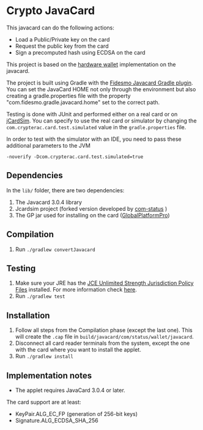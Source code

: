 # Crypto JavaCard

This javacard can do the following actions:

- Load a Public/Private key on the card 
- Request the public key from the card
- Sign a precomputed hash using ECDSA on the card

This project is based on the [hardware wallet](https://github.com/status-im/hardware-wallet) implementation on the javacard. 

The project is built using Gradle with the [Fidesmo Javacard Gradle plugin](https://github.com/fidesmo/gradle-javacard).
You can set the JavaCard HOME not only through the environment but also creating a gradle.properties file with the 
property "com.fidesmo.gradle.javacard.home" set to the correct path.

Testing is done with JUnit and performed either on a real card or on [jCardSim](https://github.com/licel/jcardsim). You 
can specify to use the real card or simulator by changing the `com.crypterac.card.test.simulated` value in the `gradle.properties` 
file.

In order to test with the simulator with an IDE, you need to pass these additional parameters to the JVM

```-noverify -Dcom.crypterac.card.test.simulated=true```

## Dependencies
In the `lib/` folder, there are two dependencies:
1. The Javacard 3.0.4 library
2. Jcardsim project (forked version developed by [com-status](https://github.com/status-im/jcardsim) )
3. The GP jar used for installing on the card ([GlobalPlatformPro](https://github.com/martinpaljak/GlobalPlatformPro))

## Compilation
1. Run `./gradlew convertJavacard`

## Testing
1. Make sure your JRE has the [JCE Unlimited Strength Jurisdiction Policy Files](http://www.oracle.com/technetwork/java/javase/downloads/jce8-download-2133166.html)
   installed. For more information check [here](https://stackoverflow.com/questions/41580489/how-to-install-unlimited-strength-jurisdiction-policy-files).
2. Run `./gradlew test`

## Installation
1. Follow all steps from the Compilation phase (except the last one). This will create the `.cap` file in `build/javacard/com/status/wallet/javacard`.
2. Disconnect all card reader terminals from the system, except the one with the card where you want to install the applet.
3. Run `./gradlew install`

## Implementation notes

* The applet requires JavaCard 3.0.4 or later.

The card support are at least:
* KeyPair.ALG_EC_FP (generation of 256-bit keys)
* Signature.ALG_ECDSA_SHA_256

